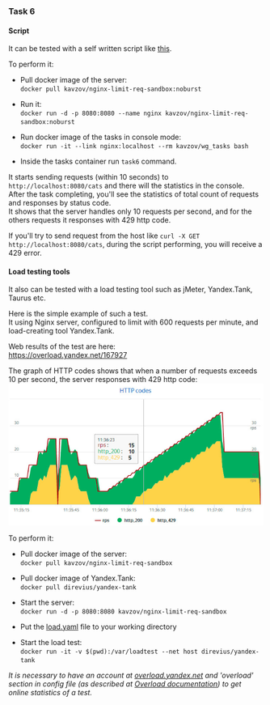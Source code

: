 ### Task 6

#### Script
It can be tested with a self written script like [this](https://github.com/kavzov/testtask/raw/remaster/task_6/task_6.py).

To perform it:  
- Pull docker image of the server:  
`docker pull kavzov/nginx-limit-req-sandbox:noburst`

- Run it:  
`docker run -d -p 8080:8080 --name nginx kavzov/nginx-limit-req-sandbox:noburst`

- Run docker image of the tasks in console mode:  
`docker run -it --link nginx:localhost --rm kavzov/wg_tasks bash`
 
- Inside the tasks container run `task6` command.  

It starts sending requests (within 10 seconds) to `http://localhost:8080/cats` and there will the statistics in the console.  
After the task completing, you'll see the statistics of total count of requests and responses by status code.  
It shows that the server handles only 10 requests per second, and for the others requests it responses with 429 http code.  

If you'll try to send request from the host like `curl -X GET http://localhost:8080/cats`, during the script performing, you will receive a 429 error.
 
#### Load testing tools 
It also can be tested with a load testing tool such as jMeter, Yandex.Tank, Taurus etc.

Here is the simple example of such a test.  
It using Nginx server, configured to limit with 600 requests per minute, and load-creating tool Yandex.Tank.

Web results of the test are here:  
https://overload.yandex.net/167927

The graph of HTTP codes shows that when a number of requests exceeds 10 per second, the server responses with 429 http code:    
![http_codes](http_codes.jpg)

To perform it:
- Pull docker image of the server:  
`docker pull kavzov/nginx-limit-req-sandbox`

- Pull docker image of Yandex.Tank:  
`docker pull direvius/yandex-tank`

- Start the server:  
`docker run -d -p 8080:8080 kavzov/nginx-limit-req-sandbox`

- Put the [load.yaml](https://github.com/kavzov/testtask/raw/master/task_6/load.yaml) file to your working directory

- Start the load test:  
`docker run -it -v $(pwd):/var/loadtest --net host direvius/yandex-tank`

_It is necessary to have an account at [overload.yandex.net](http://overload.yandex.net) and 'overload' section in config file (as described at [Overload documentation](https://overload.yandex.net/mainpage/guide)) to get online statistics of a test._
